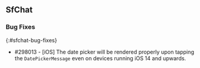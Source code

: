 ## SfChat

### Bug Fixes
{:#sfchat-bug-fixes}

* \#298013 - [iOS] The date picker will be rendered properly upon tapping the `DatePickerMessage` even on devices running iOS 14 and upwards.